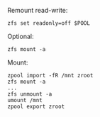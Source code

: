 
Remount read-write:

`zfs set readonly=off $POOL`

Optional:

`zfs mount -a`

Mount:

```
zpool import -fR /mnt zroot
zfs mount -a
...
zfs unmount -a
umount /mnt
zpool export zroot
```
